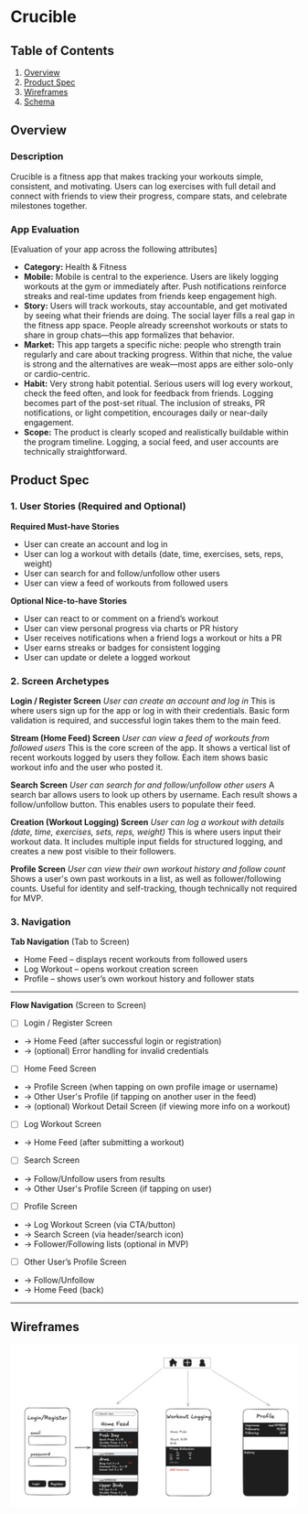 # Crucible

## Table of Contents

1. [Overview](#Overview)
2. [Product Spec](#Product-Spec)
3. [Wireframes](#Wireframes)
4. [Schema](#Schema)

## Overview

### Description

Crucible is a fitness app that makes tracking your workouts simple, consistent, and motivating. Users can log exercises with full detail and connect with friends to view their progress, compare stats, and celebrate milestones together.

### App Evaluation

[Evaluation of your app across the following attributes]
- **Category:** Health & Fitness
- **Mobile:** Mobile is central to the experience. Users are likely logging workouts at the gym or immediately after. Push notifications reinforce streaks and real-time updates from friends keep engagement high.
- **Story:** Users will track workouts, stay accountable, and get motivated by seeing what their friends are doing. The social layer fills a real gap in the fitness app space. People already screenshot workouts or stats to share in group chats—this app formalizes that behavior.
- **Market:** This app targets a specific niche: people who strength train regularly and care about tracking progress. Within that niche, the value is strong and the alternatives are weak—most apps are either solo-only or cardio-centric.
- **Habit:** Very strong habit potential. Serious users will log every workout, check the feed often, and look for feedback from friends. Logging becomes part of the post-set ritual. The inclusion of streaks, PR notifications, or light competition, encourages daily or near-daily engagement.
- **Scope:** The product is clearly scoped and realistically buildable within the program timeline. Logging, a social feed, and user accounts are technically straightforward.

## Product Spec

### 1. User Stories (Required and Optional)

**Required Must-have Stories**

* User can create an account and log in
* User can log a workout with details (date, time, exercises, sets, reps, weight)
* User can search for and follow/unfollow other users
* User can view a feed of workouts from followed users

**Optional Nice-to-have Stories**

* User can react to or comment on a friend’s workout
* User can view personal progress via charts or PR history
* User receives notifications when a friend logs a workout or hits a PR
* User earns streaks or badges for consistent logging
* User can update or delete a logged workout

### 2. Screen Archetypes

**Login / Register Screen**
*User can create an account and log in*
This is where users sign up for the app or log in with their credentials. Basic form validation is required, and successful login takes them to the main feed.

**Stream (Home Feed) Screen**
*User can view a feed of workouts from followed users*
This is the core screen of the app. It shows a vertical list of recent workouts logged by users they follow. Each item shows basic workout info and the user who posted it.

**Search Screen**
*User can search for and follow/unfollow other users*
A search bar allows users to look up others by username. Each result shows a follow/unfollow button. This enables users to populate their feed.

**Creation (Workout Logging) Screen**
*User can log a workout with details (date, time, exercises, sets, reps, weight)*
This is where users input their workout data. It includes multiple input fields for structured logging, and creates a new post visible to their followers.

**Profile Screen**
*User can view their own workout history and follow count*
Shows a user's own past workouts in a list, as well as follower/following counts. Useful for identity and self-tracking, though technically not required for MVP.


### 3. Navigation

**Tab Navigation** (Tab to Screen)

* Home Feed – displays recent workouts from followed users
* Log Workout – opens workout creation screen
* Profile – shows user’s own workout history and follower stats

---

**Flow Navigation** (Screen to Screen)

- [ ] Login / Register Screen
* → Home Feed (after successful login or registration)
* → (optional) Error handling for invalid credentials

- [ ] Home Feed Screen
* → Profile Screen (when tapping on own profile image or username)
* → Other User's Profile (if tapping on another user in the feed)
* → (optional) Workout Detail Screen (if viewing more info on a workout)

- [ ] Log Workout Screen
* → Home Feed (after submitting a workout)

- [ ] Search Screen
* → Follow/Unfollow users from results
* → Other User's Profile Screen (if tapping on user)

- [ ] Profile Screen
* → Log Workout Screen (via CTA/button)
* → Search Screen (via header/search icon)
* → Follower/Following lists (optional in MVP)

- [ ] Other User’s Profile Screen
* → Follow/Unfollow
* → Home Feed (back)

---

## Wireframes

<img src="wireframe.png" width=600>

